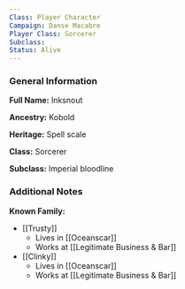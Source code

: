 ```yaml
---
Class: Player Character
Campaign: Danse Macabre
Player Class: Sorcerer
Subclass: 
Status: Alive
---
```

### General Information

**Full Name:** Inksnout

**Ancestry:** Kobold

**Heritage:** Spell scale

**Class:** Sorcerer

**Subclass:** Imperial bloodline

### Additional Notes

**Known Family:**
- [[Trusty]]
	- Lives in [[Oceanscar]]
	- Works at [[Legitimate Business & Bar]] 
- [[Clinky]]
	- Lives in [[Oceanscar]]
	- Works at [[Legitimate Business & Bar]]